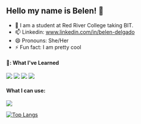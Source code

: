 ## Hello my name is Belen! 👋

- 🌱 I am a student at Red River College taking BIT.
- 📫 Linkedin: www.linkedin.com/in/belen-delgado
- 😄 Pronouns: She/Her
- ⚡ Fun fact: I am pretty cool

<!--
**bmagdalenaa/bmagdalenaa** is a ✨ _special_ ✨ repository because its `README.md` (this file) appears on your GitHub profile.

Here are some ideas to get you started:

- 🔭 I’m currently working on ...
- 🌱 I am a student at Red River College taking BIT.
- 👯 I’m looking to collaborate on ...
- 🤔 I’m looking for help with ...
- 💬 Ask me about ...
- 📫 Linkedin: www.linkedin.com/in/belen-delgado
- 😄 Pronouns: She/Her
- ⚡ Fun fact: I am pretty cool
canva, visual studio, visual studio code   atom, figma,

-->

#### 📖: What I've Learned

<img src="https://img.shields.io/badge/Java-007396?style=flat-square&logo=java&logoColor=white"/> <img src="https://img.shields.io/badge/JavaScript-F7DF1E?style=flat-square&logo=javaScript&logoColor=white"/> <img src="https://img.shields.io/badge/HTML5-E34F26?style=flat-square&logo=HTML5&logoColor=white"/> <img src="https://img.shields.io/badge/CSharp-239120?style=flat-square&logo=csharp&logoColor=white"/>

#### What I can use:

<img src="https://img.shields.io/badge/Sublime Text-FF9800?style=flat-square&logo=Sublime Text&logoColor=white"/>
 
 
 [![Top Langs](https://github-readme-stats.vercel.app/api/top-langs/?username=bmagdalenaa&langs_count=8)](https://github.com/anuraghazra/github-readme-stats)
